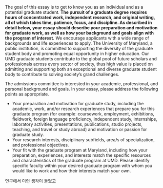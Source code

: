 The goal of this essay is to get to know you as an individual and as a potential graduate student. **The pursuit of a graduate degree requires hours of concentrated work, independent research, and original writing, all of which takes time, patience, focus, and discipline. As described in detail below, your essay should describe your preparation and motivation for graduate work, as well as how your background and goals align with the program of interest.** We encourage applicants with a wide range of backgrounds and life experiences to apply. The University of Maryland, a public institution, is committed to supporting the diversity of the graduate student body and promoting equal opportunity in higher education. Our UMD graduate students contribute to the global pool of future scholars and professionals across every sector of society, thus high value is placed on admitting and supporting both an exceptional and diverse graduate student body to contribute to solving society’s grand challenges.

The admissions committee is interested in your academic, professional, and personal background and goals. In your essay, please address the following points as appropriate.

- Your preparation and motivation for graduate study, including the academic, work, and/or research experiences that prepare you for this graduate program (for example: coursework, employment, exhibitions, fieldwork, foreign language proficiency, independent study, internships, laboratory activities, presentations, publications, studio projects, teaching, and travel or study abroad) and motivation or passion for graduate study.
- Your research interests, disciplinary subfields, area/s of specialization, and professional objectives.
- Your fit with the graduate program at Maryland, including how your preparation, experiences, and interests match the specific resources and characteristics of the graduate program at UMD. Please identify specific faculty within your desired graduate program with whom you would like to work and how their interests match your own.



연구에서 이런 생각이 들었고 
